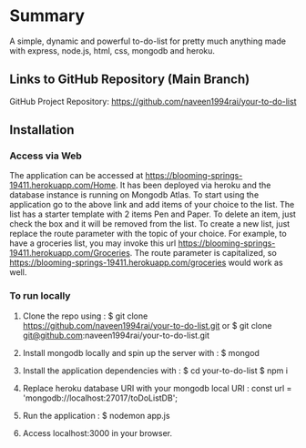 # Summary
A simple, dynamic and powerful to-do-list for pretty much anything made with express, node.js, html, css, mongodb and heroku.

## Links to GitHub Repository (Main Branch)
GitHub Project Repository: https://github.com/naveen1994rai/your-to-do-list

## Installation
### Access via Web
The application can be accessed at https://blooming-springs-19411.herokuapp.com/Home. It has been deployed via heroku and the database instance is running on Mongodb Atlas.
To start using the application go to the above link and add items of your choice to the list. The list has a starter template with 2 items Pen and Paper.
To delete an item, just check the box and it will be removed from the list.
To create a new list, just replace the route parameter with the topic of your choice. For example, to have a groceries list, you may invoke this url https://blooming-springs-19411.herokuapp.com/Groceries.
The route parameter is capitalized, so https://blooming-springs-19411.herokuapp.com/groceries would work as well.

### To run locally
1. Clone the repo using :
   $ git clone https://github.com/naveen1994rai/your-to-do-list.git
                            or
   $ git clone git@github.com:naveen1994rai/your-to-do-list.git
   
2. Install mongodb locally and spin up the server with :
    $ mongod

3. Install the application dependencies with :
    $ cd your-to-do-list
    $ npm i
 
4. Replace heroku database URI with your mongodb local URI :
    const url = 'mongodb://localhost:27017/toDoListDB';
  
5. Run the application :
    $ nodemon app.js

6. Access localhost:3000 in your browser.

